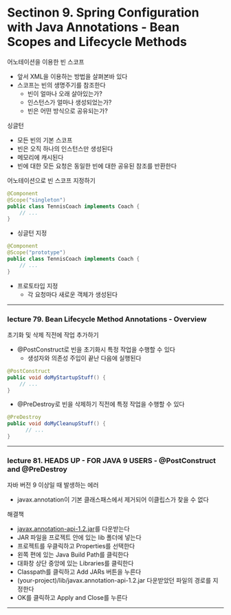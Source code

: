 # Sectinon 9. Spring Configuration with Java Annotations - Bean Scopes and Lifecycle Methods

어노테이션을 이용한 빈 스코프
* 앞서 XML을 이용하는 방법을 살펴본바 있다
* 스코프는 빈의 생명주기를 참조한다
  - 빈이 얼마나 오래 살아있는가?
  - 인스턴스가 얼마나 생성되었는가?
  - 빈은 어떤 방식으로 공유되는가?

싱글턴
* 모든 빈의 기본 스코프
* 빈은 오직 하나의 인스턴스만 생성된다
* 메모리에 캐시된다
* 빈에 대한 모든 요청은 동일한 빈에 대한 공유된 참조를 반환한다

어노테이션으로 빈 스코프 지정하기
```java
@Component
@Scope("singleton")
public class TennisCoach implements Coach {
    // ...
}
```
* 싱글턴 지정


```java
@Component
@Scope("prototype")
public class TennisCoach implements Coach {
    // ...
}
```
* 프로토타입 지정
  - 각 요청마다 새로운 객체가 생성된다

---

### lecture 79. Bean Lifecycle Method Annotations - Overview

초기화 및 삭제 직전에 작업 추가하기
* @PostConstruct로 빈을 초기화시 특정 작업을 수행할 수 있다
  - 생성자와 의존성 주입이 끝난 다음에 실행된다
```java
@PostConstruct
public void doMyStartupStuff() {
    // ...		
}
```

* @PreDestroy로 빈을 삭제하기 직전에 특정 작업을 수행할 수 있다
```java
@PreDestroy
public void doMyCleanupStuff() {
	  // ...	
}
```

---

### lecture 81. HEADS UP - FOR JAVA 9 USERS - @PostConstruct and @PreDestroy

자바 버전 9 이상일 때 발생하는 에러
* javax.annotation이 기본 클래스패스에서 제거되어 이클립스가 찾을 수 없다

해결책
* <a href="http://central.maven.org/maven2/javax/annotation/javax.annotation-api/1.2/javax.annotation-api-1.2.jar">javax.annotation-api-1.2.jar</a>를 다운받는다
* JAR 파일을 프로젝트 안에 있는 lib 폴더에 넣는다
* 프로젝트를 우클릭하고 Properties를 선택한다
* 왼쪽 편에 있는 Java Build Path를 클릭한다
* 대화창 상단 중앙에 있는 Libraries를 클릭한다
* Classpath를 클릭하고 Add JARs 버튼을 누른다
* (your-project)/lib/javax.annotation-api-1.2.jar 다운받았던 파일의 경로를 지정한다
* OK를 클릭하고 Apply and Close를 누른다

---